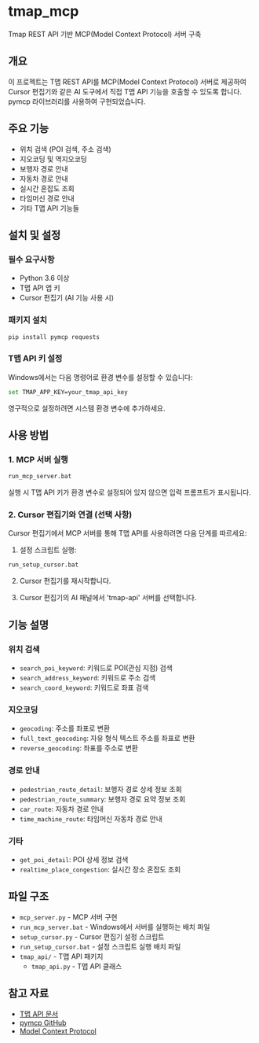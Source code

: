 # tmap_mcp
Tmap REST API 기반 MCP(Model Context Protocol) 서버 구축

## 개요
이 프로젝트는 T맵 REST API를 MCP(Model Context Protocol) 서버로 제공하여 Cursor 편집기와 같은 AI 도구에서 직접 T맵 API 기능을 호출할 수 있도록 합니다. pymcp 라이브러리를 사용하여 구현되었습니다.

## 주요 기능
- 위치 검색 (POI 검색, 주소 검색)
- 지오코딩 및 역지오코딩
- 보행자 경로 안내
- 자동차 경로 안내
- 실시간 혼잡도 조회
- 타임머신 경로 안내
- 기타 T맵 API 기능들

## 설치 및 설정

### 필수 요구사항
- Python 3.6 이상
- T맵 API 앱 키
- Cursor 편집기 (AI 기능 사용 시)

### 패키지 설치
```bash
pip install pymcp requests
```

### T맵 API 키 설정
Windows에서는 다음 명령어로 환경 변수를 설정할 수 있습니다:
```bash
set TMAP_APP_KEY=your_tmap_api_key
```

영구적으로 설정하려면 시스템 환경 변수에 추가하세요.

## 사용 방법

### 1. MCP 서버 실행
```bash
run_mcp_server.bat
```
실행 시 T맵 API 키가 환경 변수로 설정되어 있지 않으면 입력 프롬프트가 표시됩니다.

### 2. Cursor 편집기와 연결 (선택 사항)
Cursor 편집기에서 MCP 서버를 통해 T맵 API를 사용하려면 다음 단계를 따르세요:

1. 설정 스크립트 실행:
```bash
run_setup_cursor.bat
```

2. Cursor 편집기를 재시작합니다.

3. Cursor 편집기의 AI 패널에서 'tmap-api' 서버를 선택합니다.

## 기능 설명

### 위치 검색
- `search_poi_keyword`: 키워드로 POI(관심 지점) 검색
- `search_address_keyword`: 키워드로 주소 검색
- `search_coord_keyword`: 키워드로 좌표 검색

### 지오코딩
- `geocoding`: 주소를 좌표로 변환
- `full_text_geocoding`: 자유 형식 텍스트 주소를 좌표로 변환
- `reverse_geocoding`: 좌표를 주소로 변환

### 경로 안내
- `pedestrian_route_detail`: 보행자 경로 상세 정보 조회
- `pedestrian_route_summary`: 보행자 경로 요약 정보 조회
- `car_route`: 자동차 경로 안내
- `time_machine_route`: 타임머신 자동차 경로 안내

### 기타
- `get_poi_detail`: POI 상세 정보 검색
- `realtime_place_congestion`: 실시간 장소 혼잡도 조회

## 파일 구조
- `mcp_server.py` - MCP 서버 구현
- `run_mcp_server.bat` - Windows에서 서버를 실행하는 배치 파일
- `setup_cursor.py` - Cursor 편집기 설정 스크립트
- `run_setup_cursor.bat` - 설정 스크립트 실행 배치 파일
- `tmap_api/` - T맵 API 패키지
  - `tmap_api.py` - T맵 API 클래스

## 참고 자료
- [T맵 API 문서](https://tmapapi.sktelecom.com/main.html#)
- [pymcp GitHub](https://github.com/tsdata/pymcp)
- [Model Context Protocol](https://www.anthropic.com/news/model-context-protocol)
